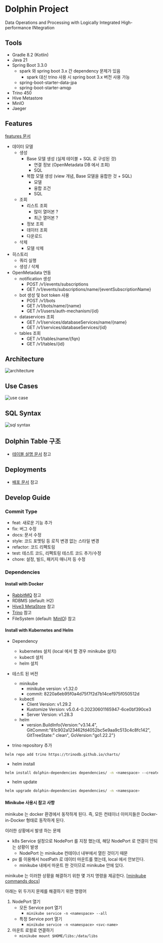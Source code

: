 # Dolphin Project

Data Operations and Processing with Logically Integrated High-performance INtegration

## Tools

- Gradle 8.2 (Kotlin)
- Java 21
- Spring Boot 3.3.0
    - spark 와 spring boot 3.x 간 dependency 문제가 있음
        - spark 대신 trino 사용 시 spring boot 3.x 버전 사용 가능
    - spring-boot-starter-data-jpa
    - spring-boot-starter-amqp
- Trino 450
- Hive Metastore
- MinIO
- Jaeger

## Features

[features 문서](./docs/Features.md)
- 데이터 모델
    - 생성
        - Base 모델 생성 (실제 테이블 + SQL 로 구성된 것)
            - 연결 정보 (OpenMetadata DB 에서 조회)
            - SQL
        - 복합 모델 생성 (view 개념, Base 모델을 융합한 것 + SQL)
            - 모델
            - 융합 조건
            - SQL
    - 조회
        - 리스트 조회
            - 많이 열어본 ?
            - 최근 열어본 ?
        - 정보 조회
        - 데이터 조회
        - 다운로드
    - 삭제
        - 모델 삭제
- 히스토리
    - 쿼리 실행
    - 생성 / 삭제
- OpenMetadata 연동
    - notification 생성
        - POST /v1/events/subscriptions
        - GET /v1/events/subscriptions/name/{eventSubscriptionName}
    - bot 생성 및 bot token 사용
        - POST /v1/bots
        - GET /v1/bots/name/{name}
        - GET /v1/users/auth-mechanism/{id}
    - dataservices 조회
        - GET /v1/services/databaseServices/name/{name}
        - GET /v1/services/databaseServices/{id}
    - tables 조회
        - GET /v1/tables/name/{fqn}
        - GET /v1/tables/{id}

## Architecture

![architecture](./docs/imgs/Architecture.png)

## Use Cases

![use case](./docs/imgs/Dolphin_UseCase.png)

## SQL Syntax

![sql syntax](./docs/imgs/SQL_Syntax.png)

## Dolphin Table 구조

- [테이블 설명 문서](./docs/DB_Structures.md) 참고

## Deployments

- [배포 문서](./docs/Deployment.md) 참고

## Develop Guide

### Commit Type
- feat: 새로운 기능 추가
- fix: 버그 수정
- docs: 문서 수정
- style: 코드 포멧팅 등 로직 변경 없는 스타일 변경
- refactor: 코드 리펙토링
- test: 테스트 코드, 리펙토링 테스트 코드 추가/수정
- chore: 설정, 빌드, 패키지 매니저 등 수정

### Dependencies

#### Install with Docker

- [RabbitMQ](./docs/dependencies/RabbitMQ.md) 참고
- RDBMS (default: H2)
- [Hive3 MetaStore](./docs/dependencies/Hive.md) 참고
- [Trino](./docs/dependencies/Trino.md) 참고
- FileSystem (default: [MinIO](./docs/dependencies/MinIO.md)) 참고

#### Install with Kubernetes and Helm

- Dependency
    - kubernetes 설치 (local 에서 할 경우 minikube 설치)
    - kubectl 설치
    - helm 설치
- 테스트 된 버전
    - minikube
        - minikube version: v1.32.0
        - commit: 8220a6eb95f0a4d75f7f2d7b14cef975f050512d
    - kubectl
        - Client Version: v1.29.2
        - Kustomize Version: v5.0.4-0.20230601165947-6ce0bf390ce3
        - Server Version: v1.28.3
    - helm
        - version.BuildInfo{Version:"v3.14.4", GitCommit:"81c902a123462fd4052bc5e9aa9c513c4c8fc142", GitTreeState:"
          clean", GoVersion:"go1.22.2"}

- trino repository 추가

```bash
helm repo add trino https://trinodb.github.io/charts/
```

- helm install

```bash
helm install dolphin-dependencies dependencies/ -n <namespace> --create-namespace 
```

- helm update

```bash
helm upgrade dolphin-dependencies dependencies/ -n <namespace>
```

#### Minikube 사용시 참고 사항

minikube 는 docker 환경에서 동작하게 된다. 즉, 모든 컨테이너 이미지들은 Docker-in-Docker 형태로 동작하게 된다.

이러한 상황에서 발생 하는 문제

- k8s Service 설정으로 NodePort 를 지정 했는데, 해당 NodePort 로 연결이 안되는 상황이 발생
    - NodePort 는 minikube 컨테이너 내부에서 열린 것이기 때문
- pv 를 이용해서 hostPath 로 데이터 마운트를 했는데, local 에서 안보인다.
    - minikube 내에서 마운트 한 것이므로 minikube 안에 있다.

minikube 는 이러한 상황을 해결하기 위한 몇 가지 명령을 제공한다. [[minikube commands docs](https://minikube.sigs.k8s.io/docs/commands/)]

아래는 위 두가지 문제를 해결하기 위한 명령어

1. NodePort 열기
    - 모든 Service port 열기
        - `minikube service -n <namespace> --all`
    - 특정 Service port 열기
        - `minikube service -n <namespace> <svc-name>`
2. 마운트 로컬로 연결하기
    - `minikube mount $HOME/libs:/data/libs`
